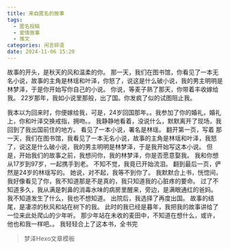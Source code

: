 ```yaml
---
title: 来自匿名的故事
tags:
  - 匿名投稿
  - 爱情故事
  - 推文
categories: 闲言碎语
date: 2024-11-06 15:20
---
```


故事的开头，是秋天的风和温柔的你。
那一天，我们在图书馆，你看见了一本无名小说，故事的主角是林瑶和叶泽，你怒了，说这是什么破小说，我的男主明明是林梦泽，于是你开始写你自己的小说。
你说，等麦子熟了那天，你带着丰收嫁给我。
22岁那年，我如小说里那般，出了国。你发疯了似的试图阻止我。

我本以为回来时，你便嫁给我，可是，24岁回国那年。。我参加了你的婚礼，婚礼上，你和叶泽交换戒指，拥吻。。
我静静地看着，没说什么，默默离开了现场，我回到了我出国前住的地方。
看见了一本小说，署名是林瑶。
翻开第一页，写着
那一天，我们在图书馆，我看见了一本无名小说，故事的主角是林瑶和叶泽，我怒了，说这是什么破小说，我的男主明明是林梦泽，于是我开始写这本小说。
但是，开始我们的故事之前，我想问你，我的林梦泽，你是否愿意娶我。
我和你想从17岁到97岁，一起携手到老。
不知不觉，我竟已开始流泪。
翻到最后一页，俨然是24岁的林瑶写的。
她说，对不起，我等不到你了。
我默默合上书，恍惚间，我好像看见了你，我不知道那是不是真的，我只知道我的心脏疼的要命。
过了不知道多久，我从满是刺鼻的消毒水味的病房里醒来，旁边，是满眼通红的爸妈。
我不知道发生了什么，我也不想知道。
出院后，我选择了再度出国。
故事的结尾，是凄凉的秋风和站在树下的我。
此时的我已经是暮年，我把我的故事讲给了一位来此处爬山的少年听。
那少年站在未收的麦田中，不知道在想什么，或许，他也和我一样吧。。
我轻轻合上了这本书，全书完

> 梦泽Hexo文章模板